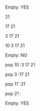 Empty: YES

21

17 21

3 17 21

10 3 17 21

Empty: NO

pop 10 :3 17 21

pop 3 :17 21

pop 17 :21

pop 21 :

Empty: YES